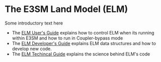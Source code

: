 # The E3SM Land Model (ELM)

Some introductory text here

* The [ELM User's Guide](user-guide/index.md) explains how to control ELM when its running within E3SM and how to run in Coupler-bypass mode
* The [ELM Developer's Guide](dev-guide/index.md) explains ELM data structures and how to develop new code.
* The [ELM Techincal Guide](tech-guide/index.md) explains the science behind ELM's code
